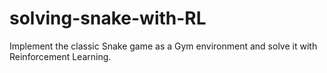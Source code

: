 # solving-snake-with-RL
Implement the classic Snake game as a Gym environment and solve it with Reinforcement Learning.
